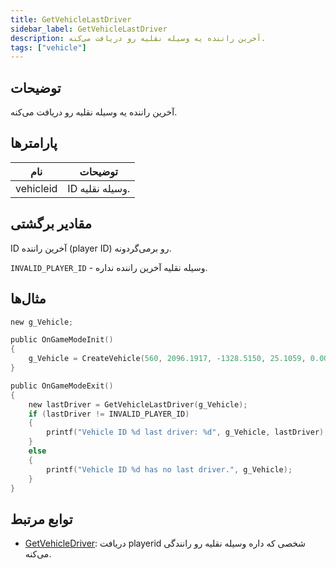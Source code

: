 ```yaml
---
title: GetVehicleLastDriver
sidebar_label: GetVehicleLastDriver
description: آخرین راننده یه وسیله نقلیه رو دریافت می‌کنه.
tags: ["vehicle"]
---
```


<VersionWarn version='omp v1.1.0.2612' />

## توضیحات

آخرین راننده یه وسیله نقلیه رو دریافت می‌کنه.

## پارامترها

| نام      | توضیحات            |
|-----------|------------------------|
| vehicleid | ID وسیله نقلیه. |

## مقادیر برگشتی

ID آخرین راننده (player ID) رو برمی‌گردونه.

`INVALID_PLAYER_ID` - وسیله نقلیه آخرین راننده نداره.

## مثال‌ها

```c
new g_Vehicle;

public OnGameModeInit()
{
    g_Vehicle = CreateVehicle(560, 2096.1917, -1328.5150, 25.1059, 0.0000, 1, 8, 60);
}

public OnGameModeExit()
{
    new lastDriver = GetVehicleLastDriver(g_Vehicle);
    if (lastDriver != INVALID_PLAYER_ID)
    {
        printf("Vehicle ID %d last driver: %d", g_Vehicle, lastDriver);
    }
    else
    {
        printf("Vehicle ID %d has no last driver.", g_Vehicle);
    }
}
```

## توابع مرتبط

- [GetVehicleDriver](GetVehicleDriver): دریافت playerid شخصی که داره وسیله نقلیه رو رانندگی می‌کنه.